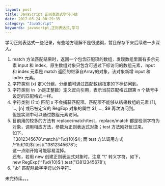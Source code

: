```yaml
---
layout: post
title: JavaScript 正则表达式学习小结
date: 2017-05-24 00:29:35
category: "JavaScript"
keywords: javascript,正则表达式,学习
---
```


学习正则表达式一些记录，有些地方理解不是很透彻，暂且保存下来后续进一步深入。

1. match 方法匹配结果时，返回一个包含匹配项的数组，发现数组里面有多余元素 input 和 index，原生数组对象只包含可通过下标访问的数组元素，input 和 index 元素是 match 返回的继承自Array的对象，该对象新增 input 和 index 元素。  
2. 字符类别 (x) 定义分组，分组值可通过匹配数组指定的下标访问到。  
3. 字符类别 \n（n是正整数）定义反向引用，表示当前匹配格式跟第 n 个括号中设定的匹配格式一样。  
4. 字符类别 (?:x) 匹配 x 不会捕获匹配项。匹配项不能够从结果数组的元素 [1], ..., [n] 或已被定义的 RegExp 对象的属性 $1, ..., $9 再次访问到。  
但是实测中可以通过数组元素访问。  
5. 目前用的较多的方法有 replace/match/test，replace/match 都是检测字符为对象，调用相应方法，参数为正则表达式对象；test 方法刚好反过来。  
如下，  
'13812345678'.match(/^1\d{10}$/);
而 test 方法调用方式  
/^1\d{10}$/.test('13812345678');  
这一点刚开始可能容易混掉。   
还有，若用 new 创建正则表达式对象时，注意 "\\" 转义字符，如下，  
new RegExp('^1\\\\d{10}$').test('13812345678');
6. "\\b" 匹配除数字字母以外字符。  

未完待续。。。
